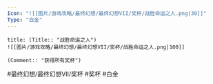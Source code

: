 ```yaml
---
Icon: "![[图片/游戏攻略/最终幻想/最终幻想VII/奖杯/战胜命运之人.png|30]]"
Type: "白金"
---
```

```ad-common-platinum-trophy
title: (Title:: "战胜命运之人")
![[图片/游戏攻略/最终幻想/最终幻想VII/奖杯/战胜命运之人.png|100]]

(Comment:: "获得所有奖杯")
```

#最终幻想/最终幻想VII/奖杯 #奖杯 #白金
